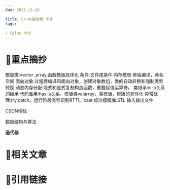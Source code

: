 ```yaml
---
due: 2023-11-16 

title: C++内容检索_卡片
tags:
 
- Cplus 卡片
---
```

# 🍎重点摘抄
模版类:vector ,array,函数模版具体化
条件:文件尾条件
内存模型:单独编译，命名空间
面向对象:过程性编译和面向对象，创建对象数组，类的自动转换和强制类型转换
动态内存分配:隐式和显式复制构造函数，重载赋值运算符。
类继承:is-a关系的继承
代码重用:has-a关系，模版类valarray，类模版，模版的具体化
异常处理:try,catch。运行阶段类型识别RTTI。cast
标准模版库:STL
输入输出文件

CSDN堆栈

数据结构与算法

**迭代器**

# 📒相关文章




# 🍏引用链接

